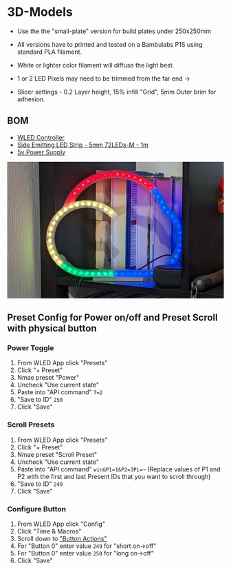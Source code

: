 # 3D-Models

* Use the the "small-plate" version for build plates under 250x250mm

* All versions have to printed and tested on a Bambulabs P1S using standard PLA filament. 

* White or lighter color filament will diffuse the light best.

* 1 or 2 LED Pixels may need to be trimmed from the far end ->

* Slicer settings - 0.2 Layer height, 15% infill "Grid", 5mm Outer brim for adhesion.


## BOM
* [WLED Controller](https://www.athom.tech/blank-1/wled-2812b-led-strip-controller)
* [Side Emitting LED Strip - 5mm 72LEDs-M - 1m](https://www.aliexpress.us/item/3256804326430015.html)
* [5v Power Supply](https://amzn.to/3uoYYFV)

![Cloud Lamp in action](https://github.com/flamingotter/cloud-lamp/blob/main/images/cloud_lamp.jpg)


## Preset Config for Power on/off and Preset Scroll with physical button
### Power Toggle
1. From WLED App click "Presets"
2. Click "+ Preset"
3. Nmae preset "Power"
4. Uncheck "Use current state"
5. Paste into "API command" `T=2`
6. "Save to ID" `250`
7. Click "Save"

### Scroll Presets
1. From WLED App click "Presets"
2. Click "+ Preset"
3. Nmae preset "Scroll Preset"
3. Uncheck "Use current state"
4. Paste into "API command" `win&P1=1&P2=3PL=~` (Replace values of P1 and P2 with the first and last Present IDs that you want to scroll through)
5. "Save to ID" `249`
6. Click "Save"

### Configure Button
1. From WLED App click "Config"
2. Click "Time & Macros"
3. Scroll down to ["Button Actions"](https://github.com/flamingotter/cloud-lamp/blob/main/images/button_config.png)
4. For "Button 0" enter value `249` for "short on->off"
5. For "Button 0" enter value `250` for "long on->off"
6. Click "Save"
